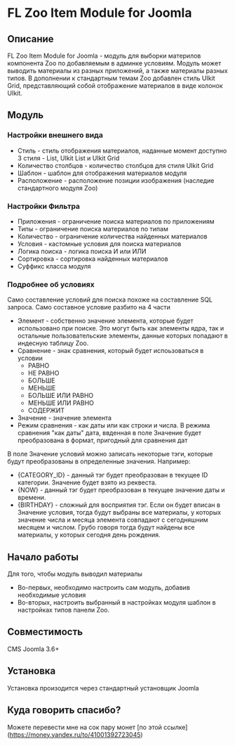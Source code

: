 # FL Zoo Item Module for Joomla

## Описание

FL Zoo Item Module for Joomla - модуль для выборки материлов компонента Zoo по добавляемым в админке условиям. Модуль может выводить материалы из разных приложений, а также материалы разных типов. В дополнении к стандартным темам Zoo добавлен стиль UIkit Grid, представляющий собой отображение материалов в виде колонок UIkit.

## Модуль

### Настройки внешнего вида

- Стиль - стиль отображения материалов, наданные момент доступно 3 стиля - List, UIkit List и UIkit Grid
- Количество столбцов - количество столбцов для стиля UIkit Grid
- Шаблон - шаблон для отображения материалов модуля
- Расположение - расположение позиции изображения (наследие стандартного модуля Zoo)

### Настройки Фильтра

- Приложения - ограничение поиска материалов по приложениям
- Типы - ограничение поиска материалов по типам
- Количество - ограничение количества найденных материалов
- Условия - кастомные условия для поиска материалов
- Логика поиска - логика поиска И или ИЛИ
- Сортировка - сортировка найденных материалов
- Суффикс класса модуля

### Подробнее об условиях

Само составление условий для поиска похоже на составление SQL запроса. Само составное условие разбито на 4 части

- Элемент - собственно значение элемента, которые будет использовано при поиске. Это могут быть как элементы ядра, так и остальные пользовательские элементы, данные которых попадают в индесную таблицу Zoo.
- Сравнение - знак сравнения, который будет испоьзоваться в условии
  - РАВНО
  - НЕ РАВНО
  - БОЛЬШЕ
  - МЕНЬШЕ
  - БОЛЬШЕ ИЛИ РАВНО
  - МЕНЬШЕ ИЛИ РАВНО
  - СОДЕРЖИТ
- Значение - значение элемента
- Режим сравнения - как даты или как строки и числа. В режима сравнения "как даты" дата, ввденная в поле Значение будет преобразована в формат, пригодный для сравнения дат

В поле Значение условий можно записать некоторые тэги, которые будут преобразованы в определенные значения. Например:
- {CATEGORY_ID} - данный тэг будет преобразован в текущее ID категории. Значение будет взято из реквеста.
- {NOW} - данный тэг будет преобразован в текущее значение даты и времени.
- {BIRTHDAY} - сложный для восприятия тэг. Если он будет вписан в Значение условия, тогда будут выбраны все материалы, у которых значение числа и месяца элемента совпадают с сегодняшним месяцем и числом. Грубо говоря тогда будут найдены все материалы, у которых сегодня день рождения.

## Начало работы

Для того, чтобы модуль выводил материалы
- Во-первых, необходимо настроить сам модуль, добавив необходимые условия
- Во-вторых, настроить выбранный в настройках модуля шаблон в настройках типов панели Zoo.

## Совместимость

CMS Joomla 3.6+

## Установка

Установка произодится через стандартный установщик Joomla

## Куда говорить спасибо?

Можете перевести мне на сок пару монет [по этой ссылке] (https://money.yandex.ru/to/41001392723045)
